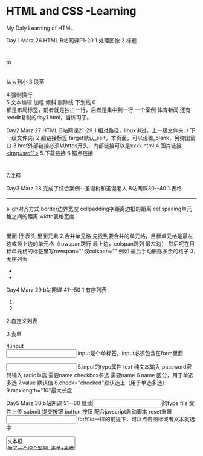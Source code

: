 # HTML and CSS -Learning
My Daly Learning of HTML

Day 1 Marz 26 HTML B站网课P1-20
1.处理图像<img src="" title="" alt="" width="" height="" border=""/>
2.标题<h1></h1> to <h6></h6> 从大到小
3.段落<p></p>
4.强制换行<br />
5.文本编辑
  加粗 <strong></strong>
  倾斜 <em></em>
  删除线 <del></del>
  下划线 <ins></ins>
6.<div></div> <span></span>都是布局标签，前者就是独占一行，后者是集中到一行
一个案例 体育新闻 还有reddit复制的day1.html，当练习了。

Day2 Marz 27 HTML B站网课21-29
1.相对路径，linux讲过，上一级文件夹../ 下一级文件夹/
2.超链接标签<a href="" target=""></a> target默认_self，本页面，可以设置_blank，另弹出窗口
3.href外部链接必须以https开头，内部链接可以是xxxx.html
4.图片链接<a href="" target=""><img=src""></a>
5.下载链接<a href="xxx.zip"></a>
6.锚点链接<a href="#A"></a> <h1 id="A"></h1>
7.注释 <!--我是注释-->

Day3 Marz 28
完成了综合案例--圣诞树和圣诞老人
B站网课30--40
1.表格
<table align="center/left/right" border="1" cellpadding="20" cellspacing="0" width="1000"></table>
aligh对齐方式 border边界宽度 cellpadding字距离边框的距离 cellspacing单元格之间的距离 width表格宽度
<table></table>里面<thead></thead> <tbody></tbody>
行<tr></tr> 表头<th></th> 里面元素<td></td>
2.合并单元格
先找到要合并的单元格，目标单元格是最左边或最上边的单元格（rowspan跨行 最上边，colspan跨列 最左边）
然后呢在目标单元格的标签里写rowspan=""或colspan="" 例如<td rowapan="2"></td>
最后手动删除多余的格子
3.无序列表
<ul>
  <li></li>
  <li></li>
</ul>

Day4 Marz 29 b站网课 41--50
1.有序列表
<ol>
  <li></li>
  <li></li>
</ol>
2.自定义列表
<dl>
  <dt></dt>
  <dd></dd>
  <dd></dd>
</dl>
3.表单
<form></form>
4.input
<form>
  <input> input是个单标签，input必须包含在form里面
</form>
<input type="" name="" value="" checked="" maxlength="">
5.input的type属性
text 纯文本输入
password密码输入
radio单选 需要name
checkbox多选 需要name
6.name 区分，用于单选多选
7.value 默认值
8.check="checked"默认选上（用于单选多选）
9.maxlength="10"最大长度

Day5 Marz 30 b站网课 51--60
继续<input>的type
file 文件上传
submit 提交按钮
button 按钮 配合javscript启动脚本
reset重置
<label for=""><input id=""></label> for和id一样的前提下，可以点击图标或者文本就选中
<textarea>文本框
做了一个综合案例 表单+表格+列表
html完结 明天css

Day6 CSS第一天 b站网课 61--70
选择器
标签选择器
p {
  attributes
}
类选择器
一定不要忘记点"."
<style>
  .red{
    background-color: red;
  }
</style>
<body>
  <div class="red">jjj</div>
</body>
id选择器
<style>
  #red{
    background-color: red;
  }
</style>
<body>
  <div id="red">jjj</div>
</body>
实际开发中，设计样式用类多，id一般用于和js一起使用

Day7 April 1st
CSS b站网课 71-80， 310 remain
1.通配符选择器
*{
  Attributes
}
这个选择器能把所有的标签选中，包括html，body，div，p等
2.CSS字体属性
字体库 font-family 
字体大小 font-size 注意px
字体样式 font-style italic意大利斜体 normal正体
字体粗细 font-weight 没有单位
font连写：style weight size family 注意顺序，可以一行解决，不过初学者还是算了 慢慢来 欲速则不达
3.CSS文本装饰
color：预设置颜色 十六进制 rgb
十六进制-#001100 from PS
rgb 最方便
预设置也很简单
文本对齐：text-align：left/right/center
装饰文本: text-decoration: none/ underline/ overline/ linethrough
none可以删除下划线，主要用于链接
underline主要用于突出

Day 8 April 2 B网课 81--100 CSS
1.CSS文本缩进 text-indent:20px or 2em
2.行间距 ；line height：20px emmt简写lh20px
3.CSS引入方式 三种 在此不多赘述
值得一提的是 若把CSS分文件编写，<link rel="stylesheet" href="my.css">直接link+tab自动出来，不用记
4.Chrome调试工具 cmd+opt+J element 右上角
5.Emmet语法 多敲就会了
6.复合选择器
子元素选择器   ol li {} 选择所有li
亲儿子选择器，只选择亲的 .nav a{} 只选择.nav下一级的，孙子级别的不选

Day9 April 3 B网课 101--110 CSS
1.并集选择器
div,
p{
  样式语句
}
2.链接伪类选择器
a:link {} 选择所有未被访问的链接
a:visited {} 选择所有访问过的链接
a:hover {} 选择鼠标悬停的链接
a:active {} 选择鼠标按下但还未松开的链接
LVHA的顺序不能乱 最常用的就是给a设置一个样式，给hover设置一个样式
3.:focus伪类选择器
选择有光标的表单元素编辑
input:focus{
  background-color:pink
}
<input type='text'>
4.元素显示模式
块元素<div></div> <p></p> <h></h> <ol></ul>
自己独占一行，高度宽度内边距都可以控制，宽度默认是浏览器宽度100%，是一个盒子，里面可以放行内元素或者块元素
行内元素
<a><span>
一行可以放多个元素，高度宽度不能直接设置，默认宽度就是本身内容的宽度，只能容纳文本或者其他行内元素
行内块元素
<img /> <input /> <td />
一行可以放多个这种元素，可是大小可以控制
